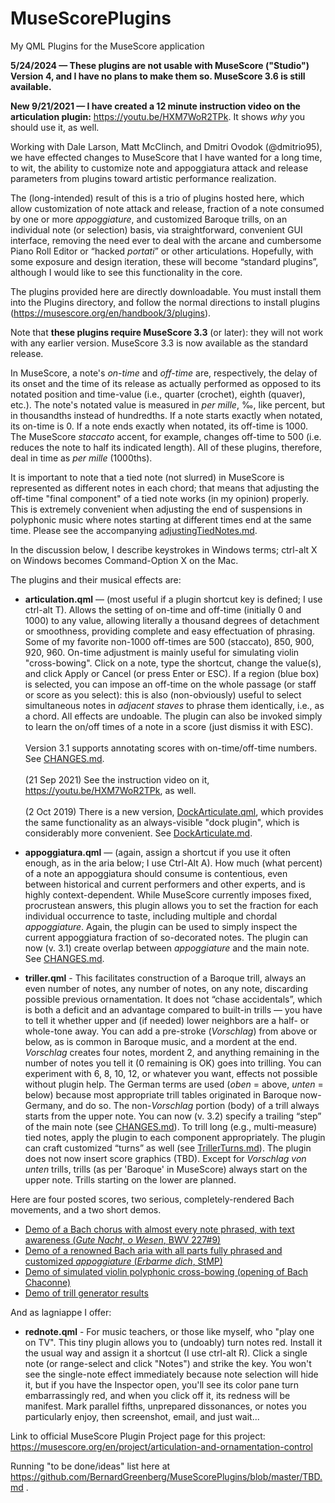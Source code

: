 # MuseScorePlugins
My QML Plugins for the MuseScore application

**5/24/2024 — These plugins are not usable with MuseScore ("Studio") Version 4, and I have no plans to make them so. MuseScore 3.6 is still available.**

**New 9/21/2021 — I have created a 12 minute instruction video on the articulation plugin:**  https://youtu.be/HXM7WoR2TPk. It shows _why_ you should use it, as well.

Working with Dale Larson, Matt McClinch, and Dmitri Ovodok (@dmitrio95), we have effected changes to MuseScore that I have wanted for a long time, to wit, the ability to customize note and appoggiatura attack and release parameters from plugins toward artistic performance realization.

The (long-intended) result of this is a trio of plugins hosted here, which allow customization of note attack and release, fraction of a note consumed by one or more _appoggiature_, and customized Baroque trills, on an individual note (or selection) basis, via straightforward, convenient GUI interface, removing the need ever to deal with the arcane and cumbersome Piano Roll Editor or “hacked *portati*” or other articulations. Hopefully, with some exposure and design iteration, these will become “standard plugins”, although I would like to see this functionality in the core.

The plugins provided here are directly downloadable.  You must install them into the Plugins directory, and follow the normal directions to install plugins (https://musescore.org/en/handbook/3/plugins). 

Note that **these plugins require MuseScore 3.3** (or later): they will not work with any earlier version. MuseScore 3.3 is now available as the standard release.

In MuseScore, a note's _on-time_ and _off-time_ are, respectively, the delay of its onset and the time of its release as actually performed as opposed to its notated position and time-value (i.e., quarter (crochet), eighth (quaver), etc.). The note's notated value is measured in _per mille_, ‰, like percent, but in thousandths instead of hundredths. If a note starts exactly when notated, its on-time is 0.  If a note ends exactly when notated, its off-time is 1000.  The MuseScore *staccato* accent, for example, changes off-time to 500 (i.e. reduces the note to half its indicated length).  All of these plugins, therefore, deal in time as *per mille* (1000ths).

It is important to note that a tied note (not slurred) in MuseScore is represented as different notes in each chord; that means that adjusting the off-time "final component" of a tied note works (in my opinion) properly.  This is extremely convenient when adjusting the end of suspensions in polyphonic music where notes starting at different times end at the same time. Please see the accompanying [adjustingTiedNotes.md](https://github.com/BernardGreenberg/MuseScorePlugins/blob/master/adjustingTiedNotes.md).

In the discussion below, I describe keystrokes in Windows terms; ctrl-alt X on Windows becomes Command-Option X on the Mac.

The plugins and their musical effects are:

* **articulation.qml** — (most useful if a plugin shortcut key is defined; I use ctrl-alt T). Allows the setting of on-time and off-time (initially 0 and 1000) to any value, allowing literally a thousand degrees of detachment or smoothness, providing complete and easy effectuation of phrasing. Some of my favorite non-1000 off-times are 500 (staccato), 850, 900, 920, 960. On-time adjustment is mainly useful for simulating violin "cross-bowing". Click on a note, type the shortcut, change the value(s), and click Apply or Cancel (or press Enter or ESC). If a region (blue box) is selected, you can impose an off-time on the whole passage (or staff or score as you select): this is also (non-obviously) useful to select simultaneous notes in _adjacent staves_ to phrase them identically, i.e., as a chord. All effects are undoable. The plugin can also be invoked simply to learn the on/off times of a note in a score (just dismiss it with ESC). \
\
Version 3.1 supports annotating scores with on-time/off-time numbers. See [CHANGES.md](https://github.com/BernardGreenberg/MuseScorePlugins/blob/master/CHANGES.md). \
\
(21 Sep 2021) See the instruction video on it, https://youtu.be/HXM7WoR2TPk, as well.\
\
(2 Oct 2019) There is a new version, [DockArticulate.qml](https://github.com/BernardGreenberg/MuseScorePlugins/blob/master/DockArticulate.qml), which provides the same functionality as an always-visible "dock plugin", which is considerably more convenient.  See [DockArticulate.md](https://github.com/BernardGreenberg/MuseScorePlugins/blob/master/DockArticulate.md).

* **appoggiatura.qml** — (again, assign a shortcut if you use it often enough, as in the aria below; I use Ctrl-Alt A). How much (what percent) of a note an appoggiatura should consume is contentious, even between historical and current performers and other experts, and is highly context-dependent. While MuseScore currently imposes fixed, procrustean answers, this plugin allows you to set the fraction for each individual occurrence to taste, including multiple and chordal *appoggiature*. Again, the plugin can be used to simply inspect the current appoggiatura fraction of so-decorated notes.  The plugin can now (v. 3.1) create overlap between *appoggiature* and the main note.  See [CHANGES.md](https://github.com/BernardGreenberg/MuseScorePlugins/blob/master/CHANGES.md).

* **triller.qml** - This facilitates construction of a Baroque trill, always an even number of notes, any number of notes, on any note, discarding possible previous ornamentation. It does not “chase accidentals”, which is both a deficit and an advantage compared to built-in trills — you have to tell it whether upper and (if needed) lower neighbors are a half- or whole-tone away. You can add a pre-stroke (*Vorschlag*) from above or below, as is common in Baroque music, and a mordent at the end. *Vorschlag* creates four notes, mordent 2, and anything remaining in the number of notes you tell it (0 remaining is OK) goes into trilling. You can experiment with 6, 8, 10, 12, or whatever you want, effects not possible without plugin help. The German terms are used (*oben* = above, *unten* = below) because most appropriate trill tables originated in Baroque now-Germany, and do so. The non-_Vorschlag_ portion (body) of a trill always starts from the upper note. You can now (v. 3.2) specify a trailing “step” of the main note (see [CHANGES.md](https://github.com/BernardGreenberg/MuseScorePlugins/blob/master/CHANGES.md)). To trill long (e.g., multi-measure) tied notes, apply the plugin to each component appropriately. The plugin can craft customized “turns” as well (see [TrillerTurns.md](https://github.com/BernardGreenberg/MuseScorePlugins/blob/master/TrillerTurns.md)). The plugin does not now insert score graphics (TBD). Except for _Vorschlag von unten_ trills, trills (as per 'Baroque' in MuseScore) always start on the upper note. Trills starting on the lower are planned.

Here are four posted scores, two serious, completely-rendered Bach movements, and a two short demos.

* [Demo of a Bach chorus with almost every note phrased, with text awareness (_Gute Nacht, o Wesen_, BWV 227#9)](https://BernardGreenberg.com/Scores/gute_nacht_o_wesen)
* [Demo of a renowned Bach aria with all parts fully phrased and customized *appoggiature* (_Erbarme dich_, StMP)](https://BernardGreenberg.com/Scores/erbarme_dich)
* [Demo of simulated violin polyphonic cross-bowing (opening of Bach Chaconne)](https://BernardGreenberg.com/Scores/phrased_chaconne_intro)
* [Demo of trill generator results](https://BernardGreenberg.com/Scores/5658151)

And as lagniappe I offer:

* **rednote.qml** - For music teachers, or those like myself, who "play one on TV". This tiny plugin allows you to (undoably) turn notes red.  Install it the usual way and assign it a shortcut (I use ctrl-alt R).  Click a single note (or range-select and click "Notes") and strike the key.  You won't see the single-note effect immediately because note selection will hide it, but if you have the Inspector open, you'll see its color pane turn embarrassingly red, and when you click off it, its redness will be manifest.  Mark parallel fifths, unprepared dissonances, or notes you particularly enjoy, then screenshot, email, and just wait...


Link to official MuseScore Plugin Project page for this project: https://musescore.org/en/project/articulation-and-ornamentation-control

Running "to be done/ideas" list here at https://github.com/BernardGreenberg/MuseScorePlugins/blob/master/TBD.md .
